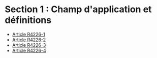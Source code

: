 # Section 1 : Champ d'application et définitions

* [Article R4226-1](./LEGIARTI000022765094.md)
* [Article R4226-2](./LEGIARTI000022765093.md)
* [Article R4226-3](./LEGIARTI000022765092.md)
* [Article R4226-4](./LEGIARTI000022765090.md)
